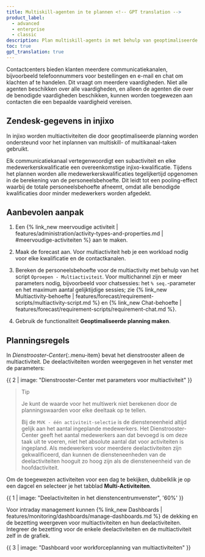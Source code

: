 ```yaml
---
title: Multiskill-agenten in te plannen <!-- GPT translation -->
product_label:
  - advanced
  - enterprise
  - classic
description: Plan multiskill-agents in met behulp van geoptimaliseerde planningen. <!-- GPT translation -->
toc: true
gpt_translation: true
---
```


Contactcenters bieden klanten meerdere communicatiekanalen, bijvoorbeeld telefoonnummers voor bestellingen en e-mail en chat om klachten af te handelen. Dit vraagt om meerdere vaardigheden. Niet alle agenten beschikken over alle vaardigheden, en alleen de agenten die over de benodigde vaardigheden beschikken, kunnen worden toegewezen aan contacten die een bepaalde vaardigheid vereisen. <!-- GPT translation -->

## Zendesk-gegevens in injixo <!-- TM 67 -->

In injixo worden multiactiviteiten die door geoptimaliseerde planning worden ondersteund voor het inplannen van multiskill- of multikanaal-taken gebruikt. <!-- GPT translation -->

Elk communicatiekanaal vertegenwoordigt een subactiviteit en elke medewerkerskwalificatie een overeenkomstige injixo-kwalificatie. Tijdens het plannen worden alle medewerkerskwalificaties tegelijkertijd opgenomen in de berekening van de personeelsbehoefte. Dit leidt tot een pooling-effect waarbij de totale personeelsbehoefte afneemt, omdat alle benodigde kwalificaties door minder medewerkers worden afgedekt. <!-- GPT translation -->

## Aanbevolen aanpak <!-- GPT translation -->

1. Een {% link_new meervoudige activiteit | features/administration/activity-types-and-properties.md | #meervoudige-activiteiten %} aan te maken. <!-- GPT translation -->

2. Maak de forecast aan. Voor multiactiviteit heb je een workload nodig voor elke kwalificatie en de contactkanalen. <!-- GPT translation -->

3. Bereken de personeelsbehoefte voor de multiactivity met behulp van het script `Oproepen - Multiactiviteit`. Voor multichannel zijn er meer parameters nodig, bijvoorbeeld voor chatsessies: het `% seq.`-parameter en het maximum aantal gelijktijdige sessies; zie {% link_new Multiactivity-behoefte | features/forecast/requirement-scripts/multiactivity-script.md %} en {% link_new Chat-behoefte | features/forecast/requirement-scripts/requirement-chat.md %}. <!-- GPT translation -->

5. Gebruik de functionaliteit **Geoptimaliseerde planning maken**. <!-- TM 93 -->

## Planningsregels <!-- TM 76 -->

In _Dienstrooster-Center_{:.menu-item} bevat het dienstrooster alleen de multiactiviteit. De deelactiviteiten worden weergegeven in het venster met de parameters: <!-- GPT translation -->

{{ 2 | image: "Dienstrooster-Center met parameters voor multiactiviteit" }} <!-- GPT translation -->

> Tip <!-- GPT translation -->
> <!-- TM 100 -->
> Je kunt de waarde voor het multiwerk niet berekenen door de planningswaarden voor elke deeltaak op te tellen. <!-- GPT translation -->
> <!-- TM 100 -->
> Bij de `MVK - één activiteit-selectie` is de diensteneenheid altijd gelijk aan het aantal ingeplande medewerkers. Het Dienstrooster-Center geeft het aantal medewerkers aan dat bevoegd is om deze taak uit te voeren, niet het absolute aantal dat voor activiteiten is ingepland. Als medewerkers voor meerdere deelactiviteiten zijn gekwalificeerd, dan kunnen de diensteneenheden van de deelactiviteiten hooguit zo hoog zijn als de diensteneenheid van de hoofdactiviteit. <!-- GPT translation -->

Om de toegewezen activiteiten voor een dag te bekijken, dubbelklik je op een dagcel en selecteer je het tabblad **Multi-Activiteiten**. <!-- GPT translation -->

{{ 1 | image: "Deelactiviteiten in het dienstencentrumvenster", '60%' }} <!-- GPT translation -->

Voor intraday management kunnen {% link_new Dashboards | features/monitoring/dashboards/manage-dashboards.md %} de dekking en de bezetting weergeven voor multiactiviteiten en hun deelactiviteiten. Integreer de bezetting voor de enkele deelactiviteiten en de multiactiviteit zelf in de grafiek. <!-- GPT translation -->

{{ 3 | image: "Dashboard voor workforceplanning van multiactiviteiten" }} <!-- GPT translation -->